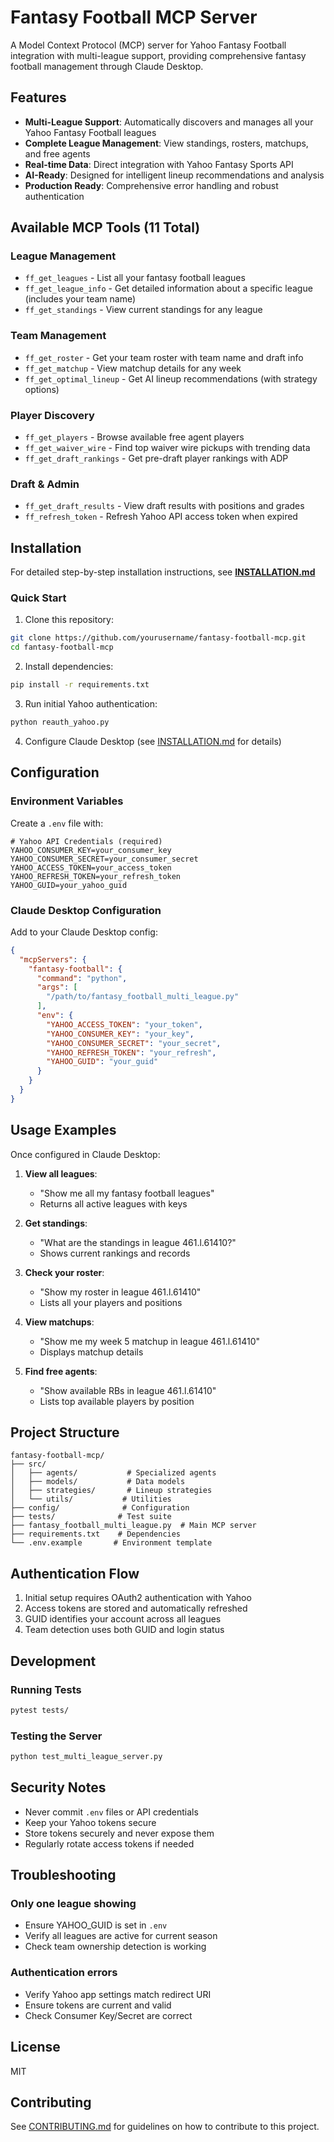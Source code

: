 # Fantasy Football MCP Server

A Model Context Protocol (MCP) server for Yahoo Fantasy Football integration with multi-league support, providing comprehensive fantasy football management through Claude Desktop.

## Features

- **Multi-League Support**: Automatically discovers and manages all your Yahoo Fantasy Football leagues
- **Complete League Management**: View standings, rosters, matchups, and free agents
- **Real-time Data**: Direct integration with Yahoo Fantasy Sports API
- **AI-Ready**: Designed for intelligent lineup recommendations and analysis
- **Production Ready**: Comprehensive error handling and robust authentication

## Available MCP Tools (11 Total)

### League Management
- `ff_get_leagues` - List all your fantasy football leagues
- `ff_get_league_info` - Get detailed information about a specific league (includes your team name)
- `ff_get_standings` - View current standings for any league

### Team Management  
- `ff_get_roster` - Get your team roster with team name and draft info
- `ff_get_matchup` - View matchup details for any week
- `ff_get_optimal_lineup` - Get AI lineup recommendations (with strategy options)

### Player Discovery
- `ff_get_players` - Browse available free agent players
- `ff_get_waiver_wire` - Find top waiver wire pickups with trending data
- `ff_get_draft_rankings` - Get pre-draft player rankings with ADP

### Draft & Admin
- `ff_get_draft_results` - View draft results with positions and grades
- `ff_refresh_token` - Refresh Yahoo API access token when expired

## Installation

For detailed step-by-step installation instructions, see **[INSTALLATION.md](INSTALLATION.md)**

### Quick Start

1. Clone this repository:
```bash
git clone https://github.com/yourusername/fantasy-football-mcp.git
cd fantasy-football-mcp
```

2. Install dependencies:
```bash
pip install -r requirements.txt
```

3. Run initial Yahoo authentication:
```bash
python reauth_yahoo.py
```

4. Configure Claude Desktop (see [INSTALLATION.md](INSTALLATION.md) for details)

## Configuration

### Environment Variables

Create a `.env` file with:

```env
# Yahoo API Credentials (required)
YAHOO_CONSUMER_KEY=your_consumer_key
YAHOO_CONSUMER_SECRET=your_consumer_secret
YAHOO_ACCESS_TOKEN=your_access_token
YAHOO_REFRESH_TOKEN=your_refresh_token
YAHOO_GUID=your_yahoo_guid
```

### Claude Desktop Configuration

Add to your Claude Desktop config:

```json
{
  "mcpServers": {
    "fantasy-football": {
      "command": "python",
      "args": [
        "/path/to/fantasy_football_multi_league.py"
      ],
      "env": {
        "YAHOO_ACCESS_TOKEN": "your_token",
        "YAHOO_CONSUMER_KEY": "your_key",
        "YAHOO_CONSUMER_SECRET": "your_secret",
        "YAHOO_REFRESH_TOKEN": "your_refresh",
        "YAHOO_GUID": "your_guid"
      }
    }
  }
}
```

## Usage Examples

Once configured in Claude Desktop:

1. **View all leagues**: 
   - "Show me all my fantasy football leagues"
   - Returns all active leagues with keys

2. **Get standings**: 
   - "What are the standings in league 461.l.61410?"
   - Shows current rankings and records

3. **Check your roster**: 
   - "Show my roster in league 461.l.61410"
   - Lists all your players and positions

4. **View matchups**: 
   - "Show me my week 5 matchup in league 461.l.61410"
   - Displays matchup details

5. **Find free agents**: 
   - "Show available RBs in league 461.l.61410"
   - Lists top available players by position

## Project Structure

```
fantasy-football-mcp/
├── src/
│   ├── agents/           # Specialized agents
│   ├── models/           # Data models
│   ├── strategies/       # Lineup strategies
│   └── utils/           # Utilities
├── config/              # Configuration
├── tests/              # Test suite
├── fantasy_football_multi_league.py  # Main MCP server
├── requirements.txt    # Dependencies
└── .env.example       # Environment template
```

## Authentication Flow

1. Initial setup requires OAuth2 authentication with Yahoo
2. Access tokens are stored and automatically refreshed
3. GUID identifies your account across all leagues
4. Team detection uses both GUID and login status

## Development

### Running Tests
```bash
pytest tests/
```

### Testing the Server
```bash
python test_multi_league_server.py
```

## Security Notes

- Never commit `.env` files or API credentials
- Keep your Yahoo tokens secure
- Store tokens securely and never expose them
- Regularly rotate access tokens if needed

## Troubleshooting

### Only one league showing
- Ensure YAHOO_GUID is set in `.env`
- Verify all leagues are active for current season
- Check team ownership detection is working

### Authentication errors
- Verify Yahoo app settings match redirect URI
- Ensure tokens are current and valid
- Check Consumer Key/Secret are correct

## License

MIT

## Contributing

See [CONTRIBUTING.md](CONTRIBUTING.md) for guidelines on how to contribute to this project.